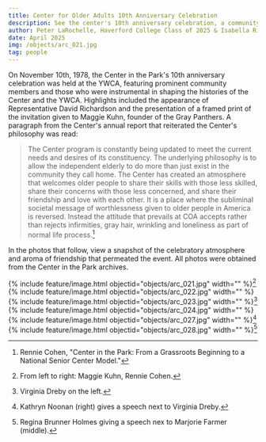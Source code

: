 ```yaml
---
title: Center for Older Adults 10th Anniversary Celebration
description: See the center's 10th anniversary celebration, a community event featuring prominent figures and YWCA community members.
author: Peter LaRochelle, Haverford College Class of 2025 & Isabella Rivera, Bryn Mawr College Class of 2025
date: April 2025
img: /objects/arc_021.jpg
tag: people
---
```


On November 10th, 1978, the Center in the Park's 10th anniversary celebration was held at the YWCA, featuring prominent community members and those who were instrumental in shaping the histories of the Center and the YWCA. Highlights included the appearance of Representative David Richardson and the presentation of a framed print of the invitation given to Maggie Kuhn, founder of the Gray Panthers. A paragraph from the Center's annual report that reiterated the Center's philosophy was read:

> The Center program is constantly being updated to meet the current needs and desires of its constituency. The underlying philosophy is to allow the independent elderly to do more than just exist in the community they call home. The Center has created an atmosphere that welcomes older people to share their skills with those less skilled, share their concerns with those less concerned, and share their friendship and love with each other. It is a place where the subliminal societal message of worthlessness given to older people in America is reversed. Instead the attitude that prevails at COA accepts rather than rejects infirmities, gray hair, wrinkling and loneliness as part of normal life process.[^1]

In the photos that follow, view a snapshot of the celebratory atmosphere and aroma of friendship that permeated the event. All photos were obtained from the Center in the Park archives.

{% include feature/image.html objectid="objects/arc_021.jpg" width="" %}[^2]
{% include feature/image.html objectid="objects/arc_022.jpg" width="" %}
{% include feature/image.html objectid="objects/arc_023.jpg" width="" %}[^3]
{% include feature/image.html objectid="objects/arc_024.jpg" width="" %}
{% include feature/image.html objectid="objects/arc_027.jpg" width="" %}[^4]
{% include feature/image.html objectid="objects/arc_028.jpg" width="" %}[^5]


[^1]: Rennie Cohen, "Center in the Park: From a Grassroots Beginning to a National Senior Center Model."
[^2]: From left to right: Maggie Kuhn, Rennie Cohen.
[^3]: Virginia Dreby on the left.
[^4]: Kathryn Noonan (right) gives a speech next to Virginia Dreby.
[^5]: Regina Brunner Holmes giving a speech nex to Marjorie Farmer (middle).

